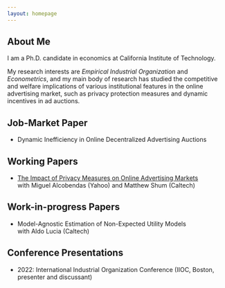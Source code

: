 ```yaml
---
layout: homepage
---
```


## About Me

I am a Ph.D. candidate in economics at California Institute of Technology.

My research interests are *Empirical Industrial Organization* and *Econometrics*, and my main body of research has studied the competitive and welfare implications of various institutional features in the online advertising market, such as privacy protection measures and dynamic incentives in ad auctions.

## Job-Market Paper
- Dynamic Inefficiency in Online Decentralized Advertising Auctions

## Working Papers
- [The Impact of Privacy Measures on Online Advertising Markets](https://papers.ssrn.com/sol3/papers.cfm?abstract_id=3782889)
   <br>
   with Miguel Alcobendas (Yahoo) and Matthew Shum (Caltech)

## Work-in-progress Papers
- Model-Agnostic Estimation of Non-Expected Utility Models
   <br>
   with Aldo Lucia (Caltech)

## Conference Presentations
- 2022: International Industrial Organization Conference (IIOC, Boston, presenter and discussant)

<!-- {% include_relative _includes/publications.md %} -->

<!-- {% include_relative _includes/services.md %} -->
